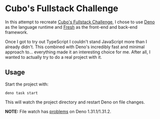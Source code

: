 # Cubo's Fullstack Challenge

In this attempt to recreate [Cubo's Fullstack Challenge](https://github.com/cubonetwork/fullstack-challenge), I chose to use [Deno](https://deno.land) as the language runtime and [Fresh](https://fresh.deno.dev) as the front-end and back-end framework.

Once I got to try out TypeScript I couldn't stand JavaScript more than I already didn't. This combined with Deno's incredibly fast and minimal approach to... everything made it an interesting choice for me. After all, I wanted to actually try to do a real project with it.

## Usage

Start the project with:

```
deno task start
```

This will watch the project directory and restart Deno on file changes.

**NOTE:** File watch has [problems](https://github.com/denoland/deno/issues/16699) on Deno 1.31.1/1.31.2.
